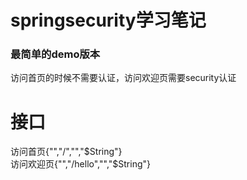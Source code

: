 # springsecurity学习笔记  
### 最简单的demo版本
访问首页的时候不需要认证，访问欢迎页需要security认证  
# 接口  
访问首页{"","/","","$String"}  
访问欢迎页{"","/hello","","$String"}  
